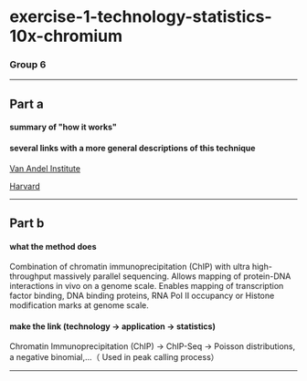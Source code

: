 # exercise-1-technology-statistics-10x-chromium

### Group 6


___
## Part a
#### summary of "how it works"
#### several links with a more general descriptions of this technique

[Van Andel Institute](https://rtsf.natsci.msu.edu/sites/_rtsf/assets/File/10X%20Chromium%20-%20Single%20Cell%20and%20Long%20Read%20Sequencing%20Applications%20and%20Workflow-4.pdf)

[Harvard](https://bauercore.fas.harvard.edu/10x-chromium-system)

___

## Part b
#### what the method does
Combination of chromatin immunoprecipitation (ChIP) with ultra high-throughput massively parallel sequencing.
Allows mapping of protein-DNA interactions in vivo on a genome scale.
Enables mapping of transcription factor binding, DNA binding proteins, RNA PoI II occupancy or Histone modification marks at genome scale.

#### make the link (technology -> application -> statistics)
Chromatin Immunoprecipitation (ChIP) -> ChIP-Seq -> Poisson distributions, a negative binomial,...（ Used in peak calling process） 

___



